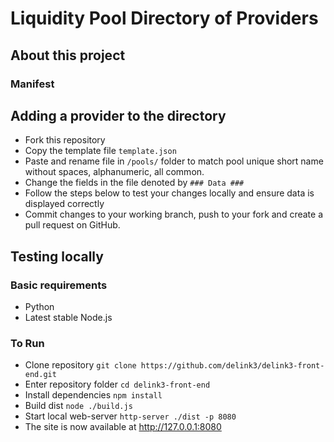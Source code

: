 # Liquidity Pool Directory of Providers

## About this project
### Manifest

## Adding a provider to the directory
- Fork this repository
- Copy the template file `template.json`
- Paste and rename file in `/pools/` folder to match pool unique short name without spaces, alphanumeric, all common.
- Change the fields in the file denoted by `### Data ###`
- Follow the steps below to test your changes locally and ensure data is displayed correctly
- Commit changes to your working branch, push to your fork and create a pull request on GitHub.

## Testing locally
### Basic requirements
- Python
- Latest stable Node.js

### To Run
- Clone repository ```git clone https://github.com/delink3/delink3-front-end.git```
- Enter repository folder ```cd delink3-front-end```
- Install dependencies ```npm install```
- Build dist ```node ./build.js```
- Start local web-server ```http-server ./dist -p 8080```
- The site is now available at http://127.0.0.1:8080